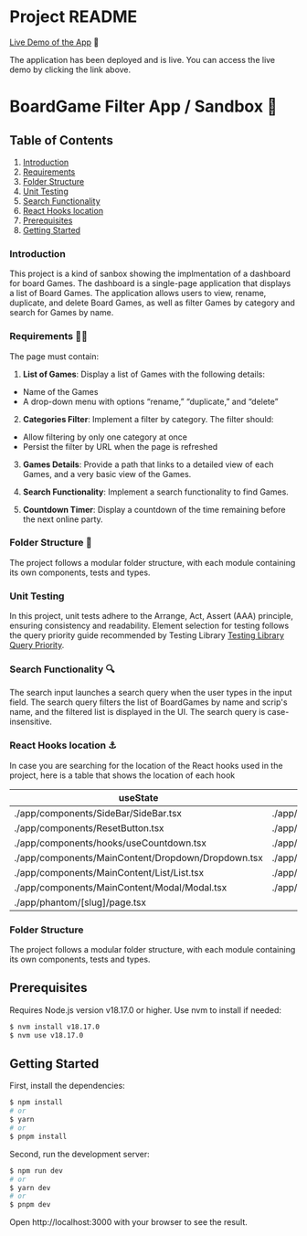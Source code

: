 # Project README

[Live Demo of the App](https://board-games-webapp.vercel.app/) 🚀

The application has been deployed and is live. You can access the live demo by clicking the link above.

# BoardGame Filter App / Sandbox 🚧

## Table of Contents

1. [Introduction](#introduction)
2. [Requirements](#requirements)
3. [Folder Structure](#folder-structure)
4. [Unit Testing](#unit-testing)
5. [Search Functionality](#search-functionality)
6. [React Hooks location](#react-hooks-location)
7. [Prerequisites](#prerequisites)
8. [Getting Started](#getting-started)

### Introduction

This project is a kind of sanbox showing the implmentation of a dashboard for board Games. The dashboard is a single-page application that displays a list of Board Games. The application allows users to view, rename, duplicate, and delete Board Games, as well as filter Games by category and search for Games by name.

### Requirements 👷‍♀️

The page must contain:

1. **List of Games**: Display a list of Games with the following details:

- Name of the Games
- A drop-down menu with options “rename,” “duplicate,” and “delete”

2. **Categories Filter**: Implement a filter by category. The filter should:

- Allow filtering by only one category at once
- Persist the filter by URL when the page is refreshed

3. **Games Details**: Provide a path that links to a detailed view of each Games, and a very basic view of the Games.

4. **Search Functionality**: Implement a search functionality to find Games.

5. **Countdown Timer**: Display a countdown of the time remaining before the next online party.

### Folder Structure 🏢

The project follows a modular folder structure, with each module containing its own components, tests and types.

### Unit Testing

In this project, unit tests adhere to the Arrange, Act, Assert (AAA) principle, ensuring consistency and readability. Element selection for testing follows the query priority guide recommended by Testing Library [Testing Library Query Priority](https://testing-library.com/docs/queries/about/#priority).

### Search Functionality 🔍

The search input launches a search query when the user types in the input field. The search query filters the list of BoardGames by name and scrip's name, and the filtered list is displayed in the UI. The search query is case-insensitive.

### React Hooks location ⚓️

In case you are searching for the location of the React hooks used in the project, here is a table that shows the location of each hook

| useState                                           | useEffect                                          | useContext                                         | useReducer                           | useRef                                             | useCallback                                  |
| -------------------------------------------------- | -------------------------------------------------- | -------------------------------------------------- | ------------------------------------ | -------------------------------------------------- | -------------------------------------------- |
| ./app/components/SideBar/SideBar.tsx               | ./app/contexts/DashboardProvider.tsx               | ./app/components/SideBar/SideBar.tsx               | ./app/contexts/DashboardProvider.tsx | ./app/components/hooks/useCountdown.tsx            | ./app/components/MainContent/List/List.tsx   |
| ./app/components/ResetButton.tsx                   | ./app/components/SideBar/SideBar.tsx               | ./app/components/ResetButton.tsx                   |                                      | ./app/components/MainContent/Dropdown/Dropdown.tsx | ./app/components/MainContent/Modal/Modal.tsx |
| ./app/components/hooks/useCountdown.tsx            | ./app/components/hooks/useCountdown.tsx            | ./app/components/MainContent/Dropdown/Dropdown.tsx |                                      | ./app/components/MainContent/Modal/Modal.tsx       |                                              |
| ./app/components/MainContent/Dropdown/Dropdown.tsx | ./app/components/MainContent/Dropdown/Dropdown.tsx | ./app/components/MainContent/List/List.tsx         |                                      |                                                    |                                              |
| ./app/components/MainContent/List/List.tsx         | ./app/components/MainContent/Modal/Modal.tsx       | ./app/components/MainContent/Modal/Modal.tsx       |                                      |                                                    |                                              |
| ./app/components/MainContent/Modal/Modal.tsx       | ./app/phantom/[slug]/page.tsx                      |                                                    |                                      |                                                    |                                              |
| ./app/phantom/[slug]/page.tsx                      |                                                    |                                                    |                                      |                                                    |                                              |

### Folder Structure

The project follows a modular folder structure, with each module containing its own components, tests and types.

## Prerequisites

Requires Node.js version v18.17.0 or higher. Use nvm to install if needed:

```bash
$ nvm install v18.17.0
$ nvm use v18.17.0
```

## Getting Started

First, install the dependencies:

```bash
$ npm install
# or
$ yarn
# or
$ pnpm install

```

Second, run the development server:

```bash
$ npm run dev
# or
$ yarn dev
# or
$ pnpm dev
```

Open http://localhost:3000 with your browser to see the result.

